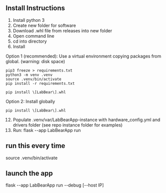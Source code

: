 ## Install Instructions

1. Install python 3
2. Create new folder for software
4. Download .whl file from releases into new folder
5. Open command line
6. cd into directory
7. Install

Option 1 (recommended): Use a virtual environment copying packages from global. (warning: disk space)
```
pip3 freeze > requirements.txt
python3 -m venv .venv
source .venv/bin/activate
pip install -r requirements.txt
```
```
pip install \[LabBear\].whl
```

Option 2: Install globally
```
pip install \[LabBear\].whl
```

12. Populate .venv/var/LabBearApp-instance with hardware_config.yml and drivers folder (see repo instance folder for examples)
13. Run: flask --app LabBearApp run

## run this every time
source .venv/bin/activate

## launch the app
flask --app LabBearApp run --debug \[--host IP]
